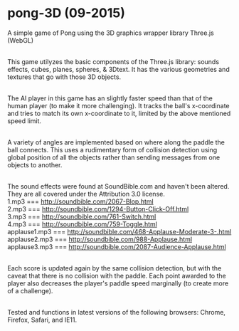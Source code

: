 # pong-3D (09-2015)
A simple game of Pong using the 3D graphics wrapper library Three.js (WebGL)</br></br>

This game utilyzes the basic components of the Three.js library: sounds effects, cubes, planes, spheres, & 3Dtext. It has the various geometries and textures that go with those 3D objects.</br></br>

The AI player in this game has an slightly faster speed than that of the human player (to make it more challenging). It tracks the ball's x-coordinate and tries to match its own x-coordinate to it, limited by the above mentioned speed limit.</br></br>

A variety of angles are implemented based on where along the paddle the ball connects. This uses a rudimentary form of collision detection using global position of all the objects rather than sending messages from one objects to another.</br></br>

The sound effects were found at SoundBible.com and haven't been altered. They are all covered under the Attribution 3.0 license.
</br>1.mp3 === http://soundbible.com/2067-Blop.html
</br>2.mp3 === http://soundbible.com/1294-Button-Click-Off.html
</br>3.mp3 === http://soundbible.com/761-Switch.html
</br>4.mp3 === http://soundbible.com/759-Toggle.html
</br>applause1.mp3 === http://soundbible.com/468-Applause-Moderate-3-.html
</br>applause2.mp3 === http://soundbible.com/988-Applause.html
</br>applause3.mp3 === http://soundbible.com/2087-Audience-Applause.html
</br></br>

Each score is updated again by the same collision detection, but with the caveat that there is no collision with the paddle. Each point awarded to the player also decreases the player's paddle speed marginally (to create more of a challenge).</br></br>

Tested and functions in latest versions of the following browsers: Chrome, Firefox, Safari, and IE11.
